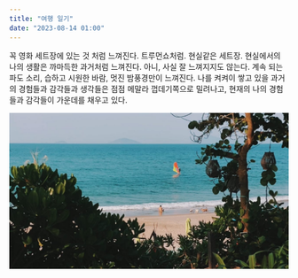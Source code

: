 ```yaml
---
title: "여행 일기"
date: "2023-08-14 01:00"
---
```


꼭 영화 세트장에 있는 것 처럼 느껴진다. 트루먼쇼처럼. 현실같은 세트장. 현실에서의 나의 생활은 까마득한 과거처럼 느껴진다. 아니, 사실 잘 느껴지지도 않는다. 계속 되는 파도 소리, 습하고 시원한 바람, 멋진 밤풍경만이 느껴진다. 나를 켜켜이 쌓고 있을 과거의 경험들과 감각들과 생각들은 점점 메말라 껍데기쪽으로 밀려나고, 현재의 나의 경험들과 감각들이 가운데를 채우고 있다.

![](/photo/memory/2023-08-14-여행_일기.jpg)